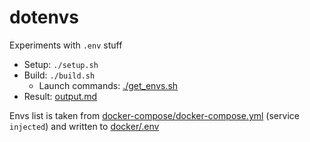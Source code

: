 # dotenvs

Experiments with `.env` stuff

- Setup: `./setup.sh`
- Build: `./build.sh`
   - Launch commands: [./get_envs.sh](./get_envs.sh)
- Result: [output.md](./output.md)

Envs list is taken from [docker-compose/docker-compose.yml](./docker-compose/docker-compose.yml) (service `injected`) and written to [docker/.env](./docker/.env)
